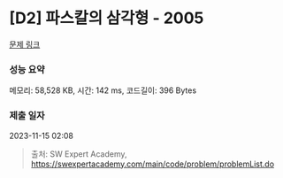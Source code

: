 # [D2] 파스칼의 삼각형 - 2005 

[문제 링크](https://swexpertacademy.com/main/code/problem/problemDetail.do?contestProbId=AV5P0-h6Ak4DFAUq) 

### 성능 요약

메모리: 58,528 KB, 시간: 142 ms, 코드길이: 396 Bytes

### 제출 일자

2023-11-15 02:08



> 출처: SW Expert Academy, https://swexpertacademy.com/main/code/problem/problemList.do